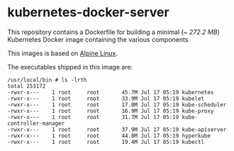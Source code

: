 # kubernetes-docker-server

This repository contains a Dockerfile for building a minimal (*~ 272.2 MB*) Kubernetes Docker image containing the various components.

This images is based on [Alpine Linux](https://registry.hub.docker.com/_/alpine/).

The executables shipped in this image are:
```
/usr/local/bin # ls -lrth
total 253172
-rwxr-x---    1 root     root       45.7M Jul 17 05:19 kubernetes
-rwxr-x---    1 root     root       33.9M Jul 17 05:19 kubelet
-rwxr-x---    1 root     root       17.0M Jul 17 05:19 kube-scheduler
-rwxr-x---    1 root     root       16.9M Jul 17 05:19 kube-proxy
-rwxr-x---    1 root     root       31.7M Jul 17 05:19 kube-controller-manager
-rwxr-x---    1 root     root       37.9M Jul 17 05:19 kube-apiserver
-rwxr-x---    1 root     root       44.8M Jul 17 05:19 hyperkube
-rwxr-x---    1 root     root       19.4M Jul 17 05:19 kubectl
```
